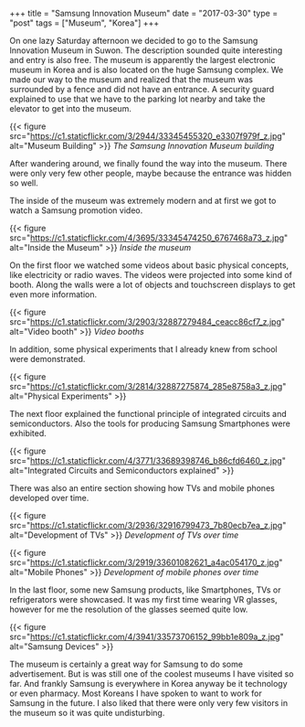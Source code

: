 +++
title = "Samsung Innovation Museum"
date = "2017-03-30"
type = "post"
tags = ["Museum", "Korea"]
+++

On one lazy Saturday afternoon we decided to go to the Samsung Innovation Museum in Suwon. The description sounded quite interesting and entry is also free. The museum is apparently the largest electronic museum in Korea and is also located on the huge Samsung complex. We made our way to the museum and realized that the museum was surrounded by a fence and did not have an entrance. A security guard explained to use that we have to the parking lot nearby and take the elevator to get into the museum.  

{{< figure src="https://c1.staticflickr.com/3/2944/33345455320_e3307f979f_z.jpg" alt="Museum Building" >}}
*The Samsung Innovation Museum building*

After wandering around, we finally found the way into the museum. There were only very few other people, maybe because the entrance was hidden so well.

The inside of the museum was extremely modern and at first we got to watch a Samsung promotion video.

{{< figure src="https://c1.staticflickr.com/4/3695/33345474250_6767468a73_z.jpg" alt="Inside the Museum" >}}
*Inside the museum*

On the first floor we watched some videos about basic physical concepts, like electricity or radio waves. The videos were projected into some kind of booth. Along the walls were a lot of objects and touchscreen displays to get even more information.

{{< figure src="https://c1.staticflickr.com/3/2903/32887279484_ceacc86cf7_z.jpg" alt="Video booth" >}}
*Video booths*

In addition, some physical experiments that I already knew from school were demonstrated.

{{< figure src="https://c1.staticflickr.com/3/2814/32887275874_285e8758a3_z.jpg" alt="Physical Experiments" >}}

The next floor explained the functional principle of integrated circuits and semiconductors. Also the tools for producing Samsung Smartphones were exhibited.

{{< figure src="https://c1.staticflickr.com/4/3771/33689398746_b86cfd6460_z.jpg" alt="Integrated Circuits and Semiconductors explained" >}}

There was also an entire section showing how TVs and mobile phones developed over time.

{{< figure src="https://c1.staticflickr.com/3/2936/32916799473_7b80ecb7ea_z.jpg" alt="Development of TVs" >}}
*Development of TVs over time*

{{< figure src="https://c1.staticflickr.com/3/2919/33601082621_a4ac054170_z.jpg" alt="Mobile Phones" >}}
*Development of mobile phones over time*

In the last floor, some new Samsung products, like Smartphones, TVs or refrigerators were showcased. It was my first time wearing VR glasses, however for me the resolution of the glasses seemed quite low.  

{{< figure src="https://c1.staticflickr.com/4/3941/33573706152_99bb1e809a_z.jpg" alt="Samsung Devices" >}}

The museum is certainly a great way for Samsung to do some advertisement. But is was still one of the coolest museums I have visited so far. And frankly Samsung is everywhere in Korea anyway be it technology or even pharmacy. Most Koreans I have spoken to want to work for Samsung in the future. I also liked that there were only very few visitors in the museum so it was quite undisturbing.
